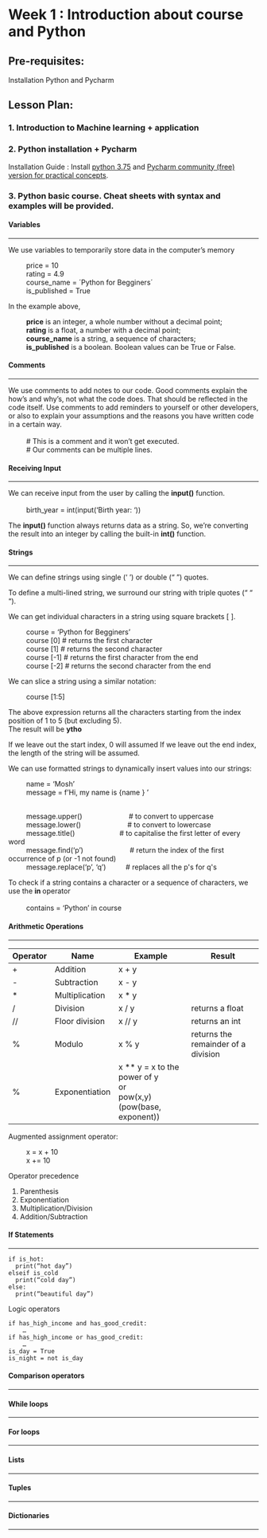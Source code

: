 # Week 1 : Introduction about course and Python 

## Pre-requisites:
Installation Python and Pycharm

## Lesson Plan:
### 1.	Introduction to Machine learning + application
### 2.	Python installation + Pycharm

Installation Guide : Install [python 3.75](https://www.python.org/downloads/release/python-375/) and [Pycharm community (free) version for practical concepts](https://www.jetbrains.com/pycharm/download/). 

### 3.	Python basic course.  Cheat sheets with syntax and examples will be provided.

#### Variables
- - - -

We use variables to temporarily store data in the computer’s memory

  &emsp; &emsp; price = 10
<br>  &emsp; &emsp; rating = 4.9
<br>  &emsp; &emsp; course_name = ´Python for Begginers´
<br>  &emsp; &emsp; is_published = True

In the example above, <br>

<space>      &emsp; &emsp; <strong>price</strong> is an integer, a whole number without a decimal point;
<br>  &emsp; &emsp; <strong>rating</strong> is a float, a number with a decimal point;
<br>  &emsp; &emsp; <strong>course_name</strong> is a string, a sequence of characters;
<br>  &emsp; &emsp; <strong>is_published</strong> is a boolean. Boolean values can be True or False.

#### Comments
- - - -

We use comments to add notes to our code. Good comments explain the how’s and why’s, not what the code does. That should be reflected in the code itself. Use comments to add reminders to yourself or other developers, or also to explain your assumptions and the reasons you have written code in a certain way.<br>
<br>  &emsp; &emsp; \# This is a comment and it won’t get executed.
<br>  &emsp; &emsp; \# Our comments can be multiple lines.

#### Receiving Input
- - - -

We can receive input from the user by calling the <strong>input()</strong> function.<br>
<br>  &emsp; &emsp; birth_year = int(input(‘Birth year: ‘))

The <strong>input()</strong> function always returns data as a string. So, we’re converting the result into an integer by calling the built-in <strong>int()</strong> function.


#### Strings   
- - - -

We can define strings using single (‘ ’) or double (“ ”) quotes.

To define a multi-lined string, we surround our string with triple quotes (“ “ “).

We can get individual characters in a string using square brackets [ ]. <br> 

 &emsp; &emsp; course  = ‘Python for Begginers’
<br>  &emsp; &emsp; course [0]     \# returns the first character
<br>  &emsp; &emsp; course [1]     \# returns the second character
<br>  &emsp; &emsp; course [-1]    \# returns the first character from the end
<br>  &emsp; &emsp; course [-2]    \# returns the second character from the end


We can slice a string using a similar notation:

 &emsp; &emsp; course [1:5]

The above expression returns all the characters starting from the index position of 1 to 5 (but excluding 5).<br>
The result will be <strong>ytho</strong>

If we leave out the start index, 0 will assumed
If we leave out the end index, the length of the string will be assumed.

We can use formatted strings to dynamically insert values into our strings:

 &emsp; &emsp; name = ‘Mosh’
<br> &emsp; &emsp; message = f’Hi, my name is {name } ’

<br> &emsp; &emsp; message.upper() &emsp; &emsp; &emsp; &emsp; &emsp; \# to convert to uppercase
<br> &emsp; &emsp; message.lower() &emsp; &emsp; &emsp; &emsp; &emsp; \# to convert to lowercase
<br> &emsp; &emsp; message.title()     &emsp; &emsp;&emsp; &emsp; &emsp; \# to capitalise the first letter of every word
<br> &emsp; &emsp; message.find(‘p’)   &emsp; &emsp; &emsp; &emsp; &emsp; \# return the index of the first occurrence of p (or -1 not found)
<br> &emsp; &emsp; message.replace(‘p’, ‘q’) &emsp; &emsp; \# replaces all the p's for q's

To check if a string contains a character or a sequence of characters, we use the <strong> in </strong> operator<br>
<br>  &emsp; &emsp; contains = ‘Python’ in course

#### Arithmetic Operations
- - - -

| Operator | Name               | Example  |  Result |
| ----     | ------------------ | ---------| -------- |
| +	| Addition |	x + y |  |
| -	| Subtraction	| x - y |  |
| *	| Multiplication	| x * y | |
| /	| Division	| x / y | returns a float |
| //	| Floor division	| x // y | returns an int |
| %	| Modulo 	| x % y  | returns the remainder of a division|
| %	| Exponentiation | x ** y = x to the power of y <br> or <br> pow(x,y) (pow(base, exponent)) |


Augmented assignment operator:

&emsp; &emsp;  x = x + 10<br>
&emsp; &emsp;  x += 10

Operator precedence
1. Parenthesis
2. Exponentiation
3. Multiplication/Division
4. Addition/Subtraction


#### If Statements     
- - - -

```
if is_hot: 
  print(“hot day”)
elseif is_cold
  print(“cold day”)
else: 
  print(“beautiful day”)
  ```

Logic operators

```
if has_high_income and has_good_credit:
	…
if has_high_income or has_good_credit:
	…
is_day = True
is_night = not is_day
```

#### Comparison operators    
- - - -

#### While loops
- - - -

#### For loops     
- - - -

#### Lists
- - - -

#### Tuples     
- - - -

#### Dictionaries    
- - - -
 
